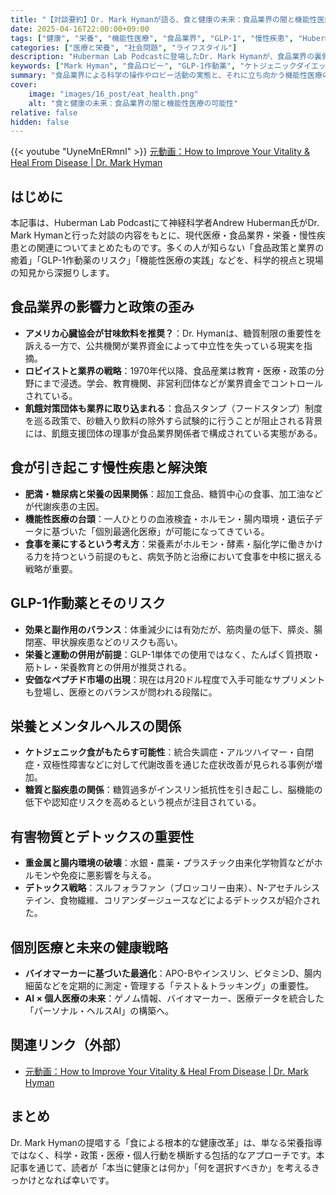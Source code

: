 ```yaml
---
title: "【対談要約】Dr. Mark Hymanが語る、食と健康の未来：食品業界の闇と機能性医療の可能性"
date: 2025-04-16T22:00:00+09:00
tags: ["健康", "栄養", "機能性医療", "食品業界", "GLP-1", "慢性疾患", "Huberman Lab"]
categories: ["医療と栄養", "社会問題", "ライフスタイル"]
description: "Huberman Lab Podcastに登場したDr. Mark Hymanが、食品業界の裏側と機能性医療の重要性を語る。糖質過多、肥満、慢性疾患を引き起こす政策と業界の闇に迫る一方で、栄養・睡眠・運動・検査による個別最適化の可能性についても深掘りする。"
keywords: ["Mark Hyman", "食品ロビー", "GLP-1作動薬", "ケトジェニックダイエット", "機能性医療", "栄養政策", "食品表示改革", "慢性疾患の予防", "個別最適化医療"]
summary: "食品業界による科学の操作やロビー活動の実態と、それに立ち向かう機能性医療の可能性。糖質依存社会からの脱却と、食を軸とした健康最適化に向けた包括的アプローチを紹介。"
cover:
    image: "images/16_post/eat_health.png"
    alt: "食と健康の未来：食品業界の闇と機能性医療の可能性"
relative: false
hidden: false
---
```


{{< youtube "UyneMnERmnI" >}}
[元動画：How to Improve Your Vitality & Heal From Disease | Dr. Mark Hyman](https://www.youtube.com/watch?v=UyneMnERmnI)

## はじめに

本記事は、Huberman Lab Podcastにて神経科学者Andrew Huberman氏がDr. Mark Hymanと行った対談の内容をもとに、現代医療・食品業界・栄養・慢性疾患との関連についてまとめたものです。多くの人が知らない「食品政策と業界の癒着」「GLP-1作動薬のリスク」「機能性医療の実践」などを、科学的視点と現場の知見から深掘りします。

## 食品業界の影響力と政策の歪み

- **アメリカ心臓協会が甘味飲料を推奨？**：Dr. Hymanは、糖質制限の重要性を訴える一方で、公共機関が業界資金によって中立性を失っている現実を指摘。
- **ロビイストと業界の戦略**：1970年代以降、食品産業は教育・医療・政策の分野にまで浸透。学会、教育機関、非営利団体などが業界資金でコントロールされている。
- **飢餓対策団体も業界に取り込まれる**：食品スタンプ（フードスタンプ）制度を巡る政策で、砂糖入り飲料の除外すら試験的に行うことが阻止される背景には、飢餓支援団体の理事が食品業界関係者で構成されている実態がある。

## 食が引き起こす慢性疾患と解決策

- **肥満・糖尿病と栄養の因果関係**：超加工食品、糖質中心の食事、加工油などが代謝疾患の主因。
- **機能性医療の台頭**：一人ひとりの血液検査・ホルモン・腸内環境・遺伝子データに基づいた「個別最適化医療」が可能になってきている。
- **食事を薬にするという考え方**：栄養素がホルモン・酵素・脳化学に働きかける力を持つという前提のもと、病気予防と治療において食事を中核に据える戦略が重要。

## GLP-1作動薬とそのリスク

- **効果と副作用のバランス**：体重減少には有効だが、筋肉量の低下、膵炎、腸閉塞、甲状腺疾患などのリスクも高い。
- **栄養と運動の併用が前提**：GLP-1単体での使用ではなく、たんぱく質摂取・筋トレ・栄養教育との併用が推奨される。
- **安価なペプチド市場の出現**：現在は月20ドル程度で入手可能なサプリメントも登場し、医療とのバランスが問われる段階に。

## 栄養とメンタルヘルスの関係

- **ケトジェニック食がもたらす可能性**：統合失調症・アルツハイマー・自閉症・双極性障害などに対して代謝改善を通じた症状改善が見られる事例が増加。
- **糖質と脳疾患の関係**：糖質過多がインスリン抵抗性を引き起こし、脳機能の低下や認知症リスクを高めるという視点が注目されている。

## 有害物質とデトックスの重要性

- **重金属と腸内環境の破壊**：水銀・農薬・プラスチック由来化学物質などがホルモンや免疫に悪影響を与える。
- **デトックス戦略**：スルフォラファン（ブロッコリー由来）、N-アセチルシステイン、食物繊維、コリアンダージュースなどによるデトックスが紹介された。

## 個別医療と未来の健康戦略

- **バイオマーカーに基づいた最適化**：APO-Bやインスリン、ビタミンD、腸内細菌などを定期的に測定・管理する「テスト＆トラッキング」の重要性。
- **AI × 個人医療の未来**：ゲノム情報、バイオマーカー、医療データを統合した「パーソナル・ヘルスAI」の構築へ。

## 関連リンク（外部）
- [元動画：How to Improve Your Vitality & Heal From Disease | Dr. Mark Hyman](https://www.youtube.com/watch?v=UyneMnERmnI)

## まとめ

Dr. Mark Hymanの提唱する「食による根本的な健康改革」は、単なる栄養指導ではなく、科学・政策・医療・個人行動を横断する包括的なアプローチです。本記事を通じて、読者が「本当に健康とは何か」「何を選択すべきか」を考えるきっかけとなれば幸いです。

